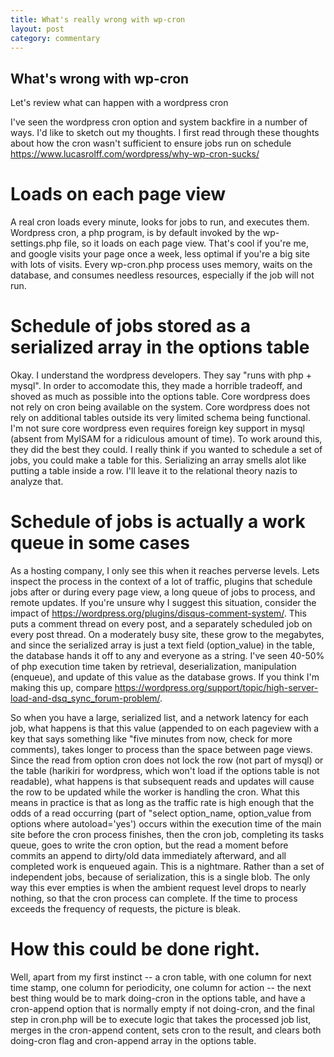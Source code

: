 ```yaml
---
title: What's really wrong with wp-cron
layout: post
category: commentary
---
```


## What's wrong with wp-cron

Let's review what can happen with a wordpress cron  

I've seen the wordpress cron option and system backfire in a number of ways.
I'd like to sketch out my thoughts. I first read through these thoughts about
how the cron wasn't sufficient to ensure jobs run on schedule https://www.lucasrolff.com/wordpress/why-wp-cron-sucks/

# Loads on each page view

A real cron loads every minute, looks for jobs to run, and executes them. Wordpress cron, a php program,
is by default invoked by the wp-settings.php file, so it loads on each page view. That's cool if you're me, and google visits
your page once a week, less optimal if you're a big site with lots of visits. Every wp-cron.php process uses memory, waits on the
database, and consumes needless resources, especially if the job will not run.

# Schedule of jobs stored as a serialized array in the options table

Okay. I understand the wordpress developers. They say "runs with php + mysql". In order to accomodate this,
they made a horrible tradeoff, and shoved as much as possible into the options table. Core wordpress does not rely on cron
being available on the system. Core wordpress does not rely on additional tables outside its very limited schema
being functional. I'm not sure core wordpress even requires foreign key support in mysql (absent from MyISAM for a ridiculous
amount of time). To work around this, they did the best they could. I really think if you wanted to schedule a set of jobs,
you could make a table for this. Serializing an array smells alot like putting a table inside a row. I'll leave it to the relational
theory nazis to analyze that.

# Schedule of jobs is actually a work queue in some cases

As a hosting company, I only see this when it reaches perverse levels. Lets inspect the process in the context of a lot of traffic,
plugins that schedule jobs after or during every page view, a long queue of jobs to process, and remote updates.
If you're unsure why I suggest this situation, consider the impact of https://wordpress.org/plugins/disqus-comment-system/.
This puts a comment thread on every post, and a separately scheduled job on every post thread. On a moderately busy site,
these grow to the megabytes, and since the serialized array is just a text field (option_value) in the table, the database hands
it off to any and everyone as a string. I've seen 40-50% of php execution time taken by retrieval, deserialization, manipulation (enqueue), and update of this value as the database grows. If you think I'm making this up, compare https://wordpress.org/support/topic/high-server-load-and-dsq_sync_forum-problem/.

So when you have a large, serialized list, and a network latency for each job, what happens is that this value
(appended to on each pageview with a key that says something like "five minutes from now, check for more comments), 
takes longer to process than the space between page views. Since the read from option cron does not lock the row (not part of mysql)
or the table (harikiri for wordpress, which won't load if the options table is not readable), 
what happens is that subsequent reads and updates will cause the row to be updated while the worker is handling the cron.
What this means in practice is that as long as the traffic rate is high enough that the odds of a read occurring 
(part of "select option_name, option_value from options where autoload='yes') occurs within the execution time of the main site
before the cron process finishes, then the cron job, completing its tasks queue, goes to write the cron option, but the read a moment
before commits an append to dirty/old data immediately afterward, and all completed work is enqueued again. This is a nightmare. Rather
than a set of independent jobs, because of serialization, this is a single blob. The only way this ever empties is when the ambient
request level drops to nearly nothing, so that the cron process can complete. If the time to process exceeds the frequency of requests,
the picture is bleak.


# How this could be done right.

Well, apart from my first instinct --
a cron table, with one column for next time stamp, one column for periodicity, one column for action --
the next best thing would be to mark doing-cron in the options table, and have a cron-append option
that is normally empty if not doing-cron, and the final step in cron.php will be to execute logic that
takes the processed job list, merges in the cron-append content, sets cron to the result, and clears both
doing-cron flag and cron-append array in the options table.